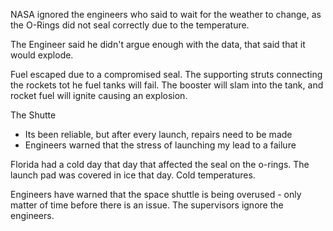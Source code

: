 NASA ignored the engineers who said to wait for the weather to change, as the O-Rings did not seal correctly due to the temperature. 

The Engineer said he didn't argue enough with the data, that said that it would explode. 

Fuel escaped due to a compromised seal. The supporting struts connecting the rockets tot he fuel tanks will fail. The booster will slam into the tank, and rocket fuel will ignite causing an explosion. 

The Shutte
- Its been reliable, but after every launch, repairs need to be made 
- Engineers warned that the stress of launching my lead to a failure

Florida had a cold day that day that affected the seal on the o-rings. The launch pad was covered in ice that day. Cold temperatures. 

Engineers have warned that the space shuttle is being overused - only matter of time before there is an issue. The supervisors ignore the engineers. 

